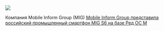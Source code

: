 <!--2025-01-22 13:57:50-->
<div class="yb">
  <div class="rss smaller1 habr"><img src="https://habrastorage.org/getpro/habr/upload_files/83c/e35/33d/83ce3533d97e8db78b91d502b3464332.jpg" /><p>Компания Mobile Inform Group (MIG) <a... <br><a class="light" href="https://habr.com/ru/news/875736/?utm_source=habrahabr&utm_medium=rss&utm_campaign=875736">Mobile Inform Group представила российский промышленный смартфон MIG S6 на базе Ред ОС М</a></div>
</div>
